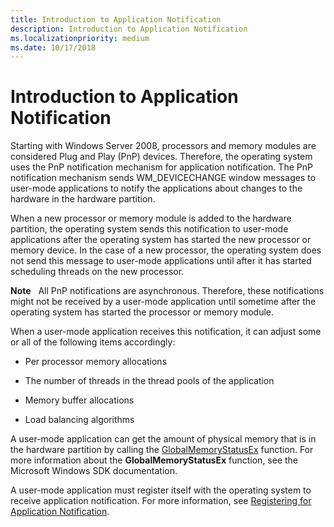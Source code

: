 ```yaml
---
title: Introduction to Application Notification
description: Introduction to Application Notification
ms.localizationpriority: medium
ms.date: 10/17/2018
---
```


# Introduction to Application Notification


Starting with Windows Server 2008, processors and memory modules are considered Plug and Play (PnP) devices. Therefore, the operating system uses the PnP notification mechanism for application notification. The PnP notification mechanism sends WM\_DEVICECHANGE window messages to user-mode applications to notify the applications about changes to the hardware in the hardware partition.

When a new processor or memory module is added to the hardware partition, the operating system sends this notification to user-mode applications after the operating system has started the new processor or memory device. In the case of a new processor, the operating system does not send this message to user-mode applications until after it has started scheduling threads on the new processor.

**Note**   All PnP notifications are asynchronous. Therefore, these notifications might not be received by a user-mode application until sometime after the operating system has started the processor or memory module.

 

When a user-mode application receives this notification, it can adjust some or all of the following items accordingly:

-   Per processor memory allocations

-   The number of threads in the thread pools of the application

-   Memory buffer allocations

-   Load balancing algorithms

A user-mode application can get the amount of physical memory that is in the hardware partition by calling the [GlobalMemoryStatusEx](/windows/win32/api/sysinfoapi/nf-sysinfoapi-globalmemorystatusex) function. For more information about the **GlobalMemoryStatusEx** function, see the Microsoft Windows SDK documentation.

A user-mode application must register itself with the operating system to receive application notification. For more information, see [Registering for Application Notification](registering-for-application-notification.md).

 

